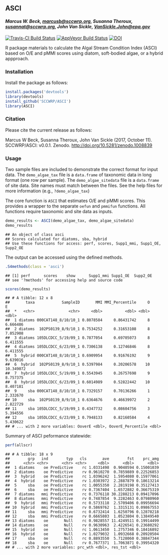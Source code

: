 
## ASCI

#### *Marcus W. Beck, marcusb@sccwrp.org, Susanna Theroux, susannat@sccwrp.org, John Van Sickle, VanSickle.John@epa.gov*

[![Travis-CI Build Status](https://travis-ci.org/SCCWRP/ASCI.svg?branch=master)](https://travis-ci.org/SCCWRP/ASCI)
[![AppVeyor Build Status](https://ci.appveyor.com/api/projects/status/github/SCCWRP/ASCI?branch=master&svg=true)](https://ci.appveyor.com/project/SCCWRP/ASCI)
[![DOI](https://zenodo.org/badge/106055957.svg)](https://zenodo.org/badge/latestdoi/106055957)

R package materials to calculate the Algal Stream Condition Index (ASCI) based on O/E and pMMI scores using diatom, soft-bodied algae, or a hybrid appproach.

### Installation

Install the package as follows:


```r
install.packages('devtools')
library(devtools)
install_github('SCCWRP/ASCI')
library(ASCI)
```

### Citation

Please cite the current release as follows:

Marcus W Beck, Susanna Theroux, John Van Sickle (2017, October 11). SCCWRP/ASCI: v0.0.1. Zenodo. http://doi.org/10.5281/zenodo.1008839

### Usage

Two sample files are included to demonstrate the correct format for input data. The `demo_algae_tax` file is a `data.frame` of taxonomic data in long format (one row per sample).  The `demo_algae_sitedata` file is a `data.frame` of site data.  Site names must match between the files. See the help files for more information (e.g., `?demo_algae_tax`)

The core function is `ASCI` that estimates O/E and pMMI scores.  This provides a wrapper to the separate `oefun` and `pmmifun` functions. All functions require taxonomic and site data as inputs. 


```r
demo_results <- ASCI(demo_algae_tax, demo_algae_sitedata)
demo_results
```

```
## An object of class asci 
## Scores calculated for diatoms, sba, hybrid 
## Use these functions for access: perf, scores, Supp1_mmi, Supp1_OE, Supp2_OE
```

The output can be accessed using the defined methods.

```r
.S4methods(class = 'asci')
```

```
## [1] perf      scores    show      Supp1_mmi Supp1_OE  Supp2_OE 
## see '?methods' for accessing help and source code
```

```r
scores(demo_results)
```

```
## # A tibble: 12 x 8
##       taxa            SampleID       MMI MMI_Percentile     O         E
##  *   <chr>               <chr>     <dbl>          <dbl> <dbl>     <dbl>
##  1 diatoms 000CAT148_8/10/10_1 0.8078584     0.86431742     8  6.666486
##  2 diatoms  102PS0139_8/9/10_1 0.7534252     0.31653108     8  7.052908
##  3 diatoms 105DLCDCC_5/19/09_1 0.7877054     0.69705073     8  6.411555
##  4 diatoms 105DLCDCC_6/23/09_1 0.7306138     0.12746846     8  6.411555
##  5  hybrid 000CAT148_8/10/10_1 0.6909954     0.91676192     9  9.639016
##  6  hybrid  102PS0139_8/9/10_1 0.5397984     0.20206578    10 10.349072
##  7  hybrid 105DLCDCC_5/19/09_1 0.5543945     0.26757698     9  8.757375
##  8  hybrid 105DLCDCC_6/23/09_1 0.6014989     0.52822442    10  8.407181
##  9     sba 000CAT148_8/10/10_1 0.7329157     0.70136266     1  2.332670
## 10     sba  102PS0139_8/9/10_1 0.6364676     0.46639972     2  2.822729
## 11     sba 105DLCDCC_5/19/09_1 0.4347732     0.08604756     3  5.394556
## 12     sba 105DLCDCC_6/23/09_1 0.7948133     0.82160584     4  5.430622
## # ... with 2 more variables: OoverE <dbl>, OoverE_Percentile <dbl>
```

Summary of ASCI peformance statewide:

```r
perf(allscr)
```

```
## # A tibble: 18 x 9
##        grp   ind        typ   cls       ave        fst    prc_amg
##      <chr> <chr>      <chr> <chr>     <dbl>      <dbl>      <dbl>
##  1 diatoms    oe Predictive    rc 1.0331498  0.9040594 0.15001039
##  2 diatoms    oe Predictive    rv 0.9610270  0.7859889 0.22526853
##  3  hybrid    oe Predictive    rc 1.0396242  1.5954080 0.15977061
##  4  hybrid    oe Predictive    rv 1.0303972  2.2887879 0.18613214
##  5     sba    oe Predictive    rc 1.0055350  2.2819198 0.35127413
##  6     sba    oe Predictive    rv 0.7367404  1.6572882 0.36675319
##  7 diatoms   mmi Predictive    rc 0.7376118 30.2288213 0.09417096
##  8 diatoms   mmi Predictive    rv 0.7487854  9.2282463 0.07980960
##  9  hybrid   mmi Predictive    rc 0.5733118  2.5709406 0.09956694
## 10  hybrid   mmi Predictive    rv 0.5869762  1.3315131 0.09867553
## 11     sba   mmi Predictive    rc 0.6732414  1.6250796 0.12878218
## 12     sba   mmi Predictive    rv 0.6665803  1.0523804 0.13849540
## 13 diatoms    oe       Null    rc 0.9828557 11.4249511 0.19914499
## 14 diatoms    oe       Null    rv 0.9630963  2.4226541 0.23680292
## 15  hybrid    oe       Null    rc 1.0613450  1.2757346 0.18416892
## 16  hybrid    oe       Null    rv 1.0279032  1.0932668 0.20920504
## 17     sba    oe       Null    rc 0.8893550  5.7128060 0.38847344
## 18     sba    oe       Null    rv 0.7677371  1.7063871 0.39954320
## # ... with 2 more variables: prc_wth <dbl>, res_tst <dbl>
```





